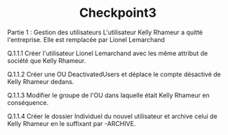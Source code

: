 <div align="center"><H1> Checkpoint3 </H1></div>

Partie 1 : Gestion des utilisateurs
L'utilisateur Kelly Rhameur a quitté l'entreprise.
Elle est remplacée par Lionel Lemarchand

Q.1.1.1 Créer l'utilisateur Lionel Lemarchand avec les même attribut de société que Kelly Rhameur.

Q.1.1.2 Créer une OU DeactivatedUsers et déplace le compte désactivé de Kelly Rhameur dedans.

Q.1.1.3 Modifier le groupe de l'OU dans laquelle était Kelly Rhameur en conséquence.

Q.1.1.4 Créer le dossier Individuel du nouvel utilisateur et archive celui de Kelly Rhameur en le suffixant par -ARCHIVE.


